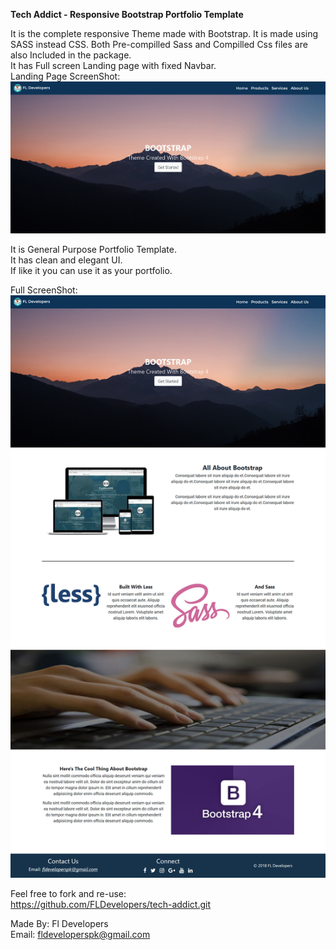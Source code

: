 <strong>Tech Addict - Responsive Bootstrap Portfolio Template</strong><br>

It is the complete responsive Theme made with Bootstrap. It is made using SASS instead CSS. Both Pre-compilled Sass and Compilled Css files are also Included in the package.<br>
It has Full screen Landing page with fixed Navbar.<br>
Landing Page ScreenShot:<br>
<img src="Images/Landing-Page.png">


It is General Purpose Portfolio Template. <br>
It has clean and elegant UI.<br>
If like it you can use it as your portfolio.<br>


Full ScreenShot:
<img src="Images/Full-Snap.jpg">

Feel free to fork and re-use:<br>
https://github.com/FLDevelopers/tech-addict.git


Made By: Fl Developers<BR>
Email: fldeveloperspk@gmail.com
